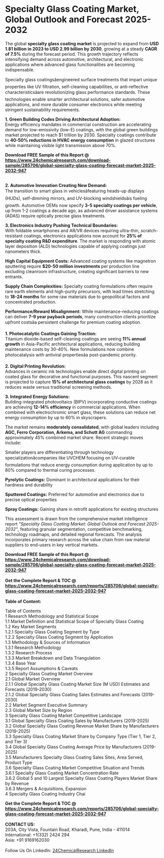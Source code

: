 <h1>Specialty Glass Coating Market, Global Outlook and Forecast 2025-2032</h1><p>The global <strong>specialty glass coating market</strong> is projected to expand from <strong>USD 1.81 billion in 2023 to USD 2.99 billion by 2030</strong>, growing at a steady <strong>CAGR of 7.5%</strong> during the forecast period. This growth trajectory reflects intensifying demand across automotive, architectural, and electronic applications where advanced glass functionalities are becoming indispensable.</p><p>Specialty glass coatingsâengineered surface treatments that impart unique properties like UV filtration, self-cleaning capabilities, or anti-reflective characteristicsâare revolutionizing glass performance standards. These technologies enable smarter architectural solutions, safer automotive applications, and more durable consumer electronics while meeting stringent sustainability requirements.</p><p><strong>1. Green Building Codes Driving Architectural Adoption:</strong><br>
Energy efficiency mandates in commercial construction are accelerating demand for low-emissivity (low-E) coatings, with the global green buildings market projected to reach $1 trillion by 2030. Specialty coatings contribute to <strong>40-50% reductions in HVAC energy consumption</strong> in glazed structures while maintaining visible light transmission above 70%.</p><div><b>Download FREE Sample of this Report @ 
            <a href="https://www.24chemicalresearch.com/download-sample/285706/global-specialty-glass-coating-forecast-market-2025-2032-947">
            https://www.24chemicalresearch.com/download-sample/285706/global-specialty-glass-coating-forecast-market-2025-2032-947</a></b></div><br><p><strong>2. Automotive Innovation Creating New Demand:</strong><br>
The transition to smart glass in vehiclesâfeaturing heads-up displays (HUDs), self-dimming mirrors, and UV-blocking windshieldsâis fueling growth. Automotive OEMs now specify <strong>3-5 specialty coatings per vehicle</strong>, up from 1-2 coatings a decade ago, as advanced driver assistance systems (ADAS) require optically precise glass treatments.</p><p><strong>3. Electronics Industry Pushing Technical Boundaries:</strong><br>
With foldable smartphones and AR/VR devices requiring ultra-thin, scratch-resistant coatings, electronics applications now account for <strong>25% of specialty coating R&amp;D expenditure</strong>. The market is responding with atomic layer deposition (ALD) technologies capable of applying coatings just nanometers thick.</p><p><strong>High Capital Equipment Costs:</strong> Advanced coating systems like magnetron sputtering require <strong>$20-50 million investments</strong> per production line excluding cleanroom infrastructure, creating significant barriers to new entrants.</p><p><strong>Supply Chain Complexities:</strong> Specialty coating formulations often require rare earth elements and high-purity precursors, with lead times stretching to <strong>18-24 months</strong> for some raw materials due to geopolitical factors and concentrated production.</p><p><strong>Performance/Reward Misalignment:</strong> While maintenance-reducing coatings can deliver <strong>7-9 year payback periods</strong>, many construction clients prioritize upfront costsâa persistent challenge for premium coating adoption.</p><p><strong>1. Photocatalytic Coatings Gaining Traction:</strong><br>
Titanium dioxide-based self-cleaning coatings are seeing <strong>11% annual growth</strong> in Asia-Pacific architectural applications, reducing building maintenance costs by 30-40%. New formulations now combine photocatalysis with antiviral propertiesâa post-pandemic priority.</p><p><strong>2. Digital Printing Revolution:</strong><br>
Advances in ceramic ink technologies enable direct digital printing on coated glass for decorative and functional purposes. This nascent segment is projected to capture <strong>15% of architectural glass coatings</strong> by 2028 as it reduces waste versus traditional screening methods.</p><p><strong>3. Integrated Energy Solutions:</strong><br>
Building-integrated photovoltaics (BIPV) incorporating conductive coatings are achieving <strong>12-14% efficiency</strong> in commercial applications. When combined with electrochromic smart glass, these solutions can reduce net energy consumption by up to 60% in skyscrapers.</p><p>The market remains <strong>moderately consolidated</strong>, with global leaders including <strong>AGC, Ferro Corporation, Arkema, and Schott AG</strong> commanding approximately 45% combined market share. Recent strategic moves include:</p><p>Smaller players are differentiating through technology specializationâcompanies like UVCHEM focusing on UV-curable formulations that reduce energy consumption during application by up to 80% compared to thermal curing processes.</p><p><strong>Pyrolytic Coatings:</strong> Dominant in architectural applications for their hardness and durability</p><p><strong>Sputtered Coatings:</strong> Preferred for automotive and electronics due to precise optical properties</p><p><strong>Spray Coatings:</strong> Gaining share in retrofit applications for existing structures</p><p>This assessment is drawn from the comprehensive market intelligence report <em>"Specialty Glass Coating Market: Global Outlook and Forecast 2025-2032"</em>, featuring granular segmentation, competitive benchmarking, technology roadmaps, and detailed regional forecasts. The analysis incorporates primary research across the value chain from raw material suppliers to end-users in key vertical markets.</p><div><b>Download FREE Sample of this Report @ 
            <a href="https://www.24chemicalresearch.com/download-sample/285706/global-specialty-glass-coating-forecast-market-2025-2032-947">
            https://www.24chemicalresearch.com/download-sample/285706/global-specialty-glass-coating-forecast-market-2025-2032-947</a></b></div><br><div><b>Get the Complete Report & TOC @ 
            <a href="https://www.24chemicalresearch.com/reports/285706/global-specialty-glass-coating-forecast-market-2025-2032-947">
            https://www.24chemicalresearch.com/reports/285706/global-specialty-glass-coating-forecast-market-2025-2032-947</a></b></div><br>
            <b>Table of Content:</b><p>Table of Contents<br />
1 Research Methodology and Statistical Scope<br />
1.1 Market Definition and Statistical Scope of Specialty Glass Coating<br />
1.2 Key Market Segments<br />
1.2.1 Specialty Glass Coating Segment by Type<br />
1.2.2 Specialty Glass Coating Segment by Application<br />
1.3 Methodology & Sources of Information<br />
1.3.1 Research Methodology<br />
1.3.2 Research Process<br />
1.3.3 Market Breakdown and Data Triangulation<br />
1.3.4 Base Year<br />
1.3.5 Report Assumptions & Caveats<br />
2 Specialty Glass Coating Market Overview<br />
2.1 Global Market Overview<br />
2.1.1 Global Specialty Glass Coating Market Size (M USD) Estimates and Forecasts (2019-2030)<br />
2.1.2 Global Specialty Glass Coating Sales Estimates and Forecasts (2019-2030)<br />
2.2 Market Segment Executive Summary<br />
2.3 Global Market Size by Region<br />
3 Specialty Glass Coating Market Competitive Landscape<br />
3.1 Global Specialty Glass Coating Sales by Manufacturers (2019-2025)<br />
3.2 Global Specialty Glass Coating Revenue Market Share by Manufacturers (2019-2025)<br />
3.3 Specialty Glass Coating Market Share by Company Type (Tier 1, Tier 2, and Tier 3)<br />
3.4 Global Specialty Glass Coating Average Price by Manufacturers (2019-2025)<br />
3.5 Manufacturers Specialty Glass Coating Sales Sites, Area Served, Product Type<br />
3.6 Specialty Glass Coating Market Competitive Situation and Trends<br />
3.6.1 Specialty Glass Coating Market Concentration Rate<br />
3.6.2 Global 5 and 10 Largest Specialty Glass Coating Players Market Share by Revenue<br />
3.6.3 Mergers & Acquisitions, Expansion<br />
4 Specialty Glass Coating Industry Chai</p><div><b>Get the Complete Report & TOC @ 
            <a href="https://www.24chemicalresearch.com/reports/285706/global-specialty-glass-coating-forecast-market-2025-2032-947">
            https://www.24chemicalresearch.com/reports/285706/global-specialty-glass-coating-forecast-market-2025-2032-947</a></b></div><br><b>CONTACT US:</b><br>
            203A, City Vista, Fountain Road, Kharadi, Pune, India - 411014<br>
            International: +1(332) 2424 294<br>
            Asia: +91 9169162030 <br><br>
            Follow Us On LinkedIn: <a href="https://www.linkedin.com/company/24chemicalresearch/">24ChemicalResearch LinkedIn</a>